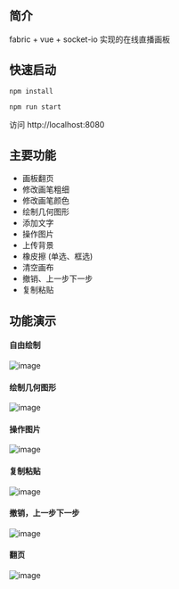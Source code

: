 ## 简介
fabric + vue + socket-io 实现的在线直播画板

## 快速启动
```shell
npm install

npm run start
```
访问 http://localhost:8080

## 主要功能

* 画板翻页
* 修改画笔粗细
* 修改画笔颜色
* 绘制几何图形
* 添加文字
* 操作图片
* 上传背景
* 橡皮擦 (单选、框选)
* 清空画布
* 撤销、上一步下一步
* 复制粘贴

## 功能演示

#### 自由绘制
![image](https://github.com/kxsq123/drawing-board/blob/master/doc/shape.gif)
####  绘制几何图形
![image](https://github.com/kxsq123/drawing-board/blob/master/doc/%E5%87%A0%E4%BD%95%E5%9B%BE%E5%BD%A2.gif)
####  操作图片
![image](https://github.com/kxsq123/drawing-board/blob/master/doc/%E6%93%8D%E4%BD%9C%E5%9B%BE%E7%89%87.gif)
####  复制粘贴
![image](https://github.com/kxsq123/drawing-board/blob/master/doc/%E5%A4%8D%E5%88%B6%E7%B2%98%E8%B4%B4.gif)
####  撤销，上一步下一步
![image](https://github.com/kxsq123/drawing-board/blob/master/doc/%E6%92%A4%E9%94%80.gif)
####  翻页
![image](https://github.com/kxsq123/drawing-board/blob/master/doc/%E7%BF%BB%E9%A1%B5.gif)
